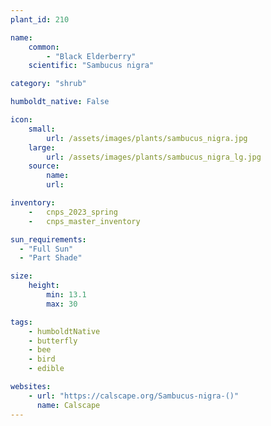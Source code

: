 ```yaml
---
plant_id: 210 

name: 
    common: 
        - "Black Elderberry"  
    scientific: "Sambucus nigra"  

category: "shrub"

humboldt_native: False

icon: 
    small: 
        url: /assets/images/plants/sambucus_nigra.jpg 
    large: 
        url: /assets/images/plants/sambucus_nigra_lg.jpg 
    source: 
        name: 
        url: 

inventory: 
    -   cnps_2023_spring
    -   cnps_master_inventory

sun_requirements:
  - "Full Sun"
  - "Part Shade"

size:
    height: 
        min: 13.1 
        max: 30

tags:
    - humboldtNative 
    - butterfly
    - bee
    - bird
    - edible

websites: 
    - url: "https://calscape.org/Sambucus-nigra-()"
      name: Calscape
---
```








